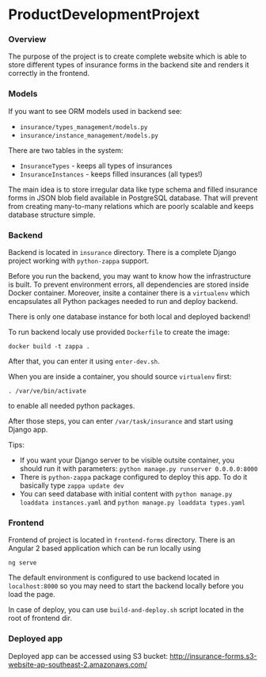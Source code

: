 # ProductDevelopmentProjext

### Overview
The purpose of the project is to create complete website
which is able to store different types of insurance forms in the backend site
and renders it correctly in the frontend.

### Models
If you want to see ORM models used in backend see:
- `insurance/types_management/models.py`
- `insurance/instance_management/models.py`

There are two tables in the system:
- `InsuranceTypes` - keeps all types of insurances
- `InsuranceInstances` - keeps filled insurances (all types!)

The main idea is to store irregular data like type schema and filled insurance forms
in JSON blob field available in PostgreSQL database. That will prevent from creating
many-to-many relations which are poorly scalable and keeps database structure simple.

### Backend
Backend is located in `insurance` directory.
There is a complete Django project working with `python-zappa` support.

Before you run the backend, you may want to know how the infrastructure is built.
To prevent environment errors, all dependencies are stored inside Docker container.
Moreover, insite a container there is a `virtualenv` which encapsulates all Python
packages needed to run and deploy backend.

There is only one database instance for both local and deployed backend!

To run backend localy use provided `Dockerfile` to create the image:
```
docker build -t zappa .
```

After that, you can enter it using `enter-dev.sh`.

When you are inside a container, you should source `virtualenv` first:
```
. /var/ve/bin/activate
```
to enable all needed python packages.

After those steps, you can enter `/var/task/insurance` and start using Django app.

Tips:
- If you want your Django server to be visible outsite container,
you should run it with parameters: `python manage.py runserver 0.0.0.0:8000`
- There is `python-zappa` package configured to deploy this app.
To do it basically type `zappa update dev`
- You can seed database with initial content with `python manage.py loaddata instances.yaml`
and `python manage.py loaddata types.yaml`

### Frontend
Frontend of project is located in `frontend-forms` directory. There is
an Angular 2 based application which can be run locally using
```
ng serve
```
The default environment is configured to use backend located in `localhost:8000`
so you may need to start the backend locally before you load the page.

In case of deploy, you can use `build-and-deploy.sh` script located in the root of frontend dir.

### Deployed app
Deployed app can be accessed using S3 bucket:
http://insurance-forms.s3-website-ap-southeast-2.amazonaws.com/

